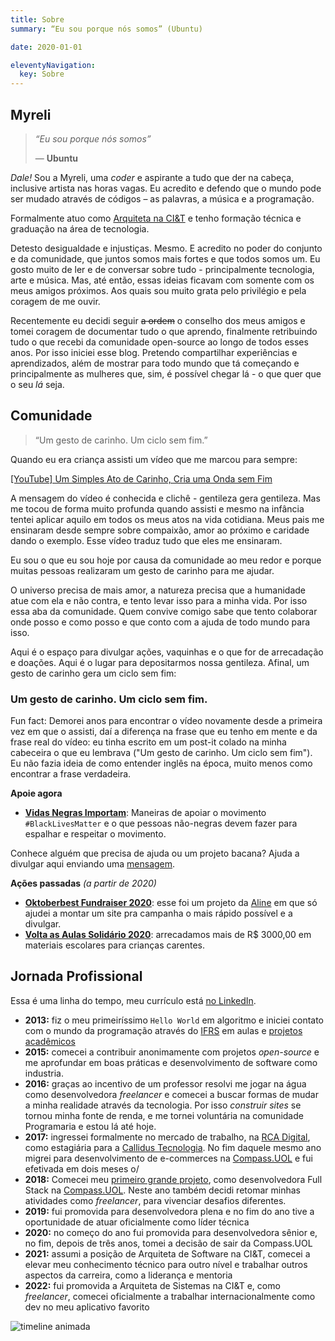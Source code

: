 ```yaml
---
title: Sobre
summary: “Eu sou porque nós somos” (Ubuntu)

date: 2020-01-01

eleventyNavigation:
  key: Sobre
---
```


## Myreli

> *“Eu sou porque nós somos”*
>
> — **Ubuntu**

*Dale!* Sou a Myreli, uma *coder* e aspirante a tudo que der na cabeça, inclusive artista nas horas vagas. Eu acredito e defendo que o mundo pode ser mudado através de códigos – as palavras, a música e a programação.

Formalmente atuo como [Arquiteta na CI&T](https://ciandt.com/br/pt-br/maketheirtomorrow) e tenho formação técnica e graduação na área de tecnologia.

Detesto desigualdade e injustiças. Mesmo. E acredito no poder do conjunto e da comunidade, que juntos somos mais fortes e que todos somos um. Eu gosto muito de ler e de conversar sobre tudo - principalmente tecnologia, arte e música. Mas, até então, essas ideias ficavam com somente com os meus amigos próximos. Aos quais sou muito grata pelo privilégio e pela coragem de me ouvir.

Recentemente eu decidi seguir ~~a ordem~~ o conselho  dos meus amigos e tomei coragem de documentar tudo o que aprendo, finalmente retribuindo tudo o que recebi da comunidade open-source ao longo de todos esses anos. Por isso iniciei esse blog. Pretendo compartilhar experiências e aprendizados, além de mostrar para todo mundo que tá começando e principalmente as mulheres que, sim, é possível chegar lá - o que quer que o seu *lá* seja.

## Comunidade

> “Um gesto de carinho. Um ciclo sem fim.”

Quando eu era criança assisti um vídeo que me marcou para sempre:

[[YouTube] Um Simples Ato de Carinho, Cria uma Onda sem Fim](https://youtu.be/60LfDxM9Ick)

A mensagem do vídeo é conhecida e clichê - gentileza gera gentileza. Mas me tocou de forma muito profunda quando assisti e mesmo na infância tentei aplicar aquilo em todos os meus atos na vida cotidiana. Meus pais me ensinaram desde sempre sobre compaixão, amor ao próximo e caridade dando o exemplo. Esse vídeo traduz tudo que eles me ensinaram.

Eu sou o que eu sou hoje por causa da comunidade ao meu redor e porque muitas pessoas realizaram um gesto de carinho para me ajudar.

O universo precisa de mais amor, a natureza precisa que a humanidade atue com ela e não contra, e tento levar isso para a minha vida. Por isso essa aba da comunidade. Quem convive comigo sabe que tento colaborar onde posso e como posso e que conto com a ajuda de todo mundo para isso.

Aqui é o espaço para divulgar ações, vaquinhas e o que for de arrecadação e doações. Aqui é o lugar para depositarmos nossa gentileza. Afinal, um gesto de carinho gera um ciclo sem fim:

### Um gesto de carinho. Um ciclo sem fim.

Fun fact: Demorei anos para encontrar o vídeo novamente desde a primeira vez em que o assisti, daí a diferença na frase que eu tenho em mente e da frase real do vídeo: eu tinha escrito em um post-it colado na minha cabeceira o que eu lembrava ("Um gesto de carinho. Um ciclo sem fim"). Eu não fazia ideia de como entender inglês na época, muito menos como encontrar a frase verdadeira.

**Apoie agora**
- [**Vidas Negras Importam**](https://blmbr.carrd.co/): Maneiras de apoiar o movimento `#BlackLivesMatter` e o que pessoas não-negras devem fazer para espalhar e respeitar o movimento.

Conhece alguém que precisa de ajuda ou um projeto bacana? Ajuda a divulgar aqui enviando uma [mensagem](https://myreli.dev/#contact).

**Ações passadas** *(a partir de 2020)*
- [**Oktoberbest Fundraiser 2020**](https://oktoberbest-fundraiser.vercel.app/): esse foi um projeto da [Aline](https://twitter.com/amqueerheda) em que só ajudei a montar um site pra campanha o mais rápido possível e a divulgar.
- [**Volta as Aulas Solidário 2020**](https://www.instagram.com/p/B8rwwPOAQL9/): arrecadamos mais de R$ 3000,00 em materiais escolares para crianças carentes.

## Jornada Profissional

Essa é uma linha do tempo, meu currículo está [no LinkedIn](https://www.linkedin.com/in/myreli).

- **2013:** fiz o meu primeiríssimo `Hello World` em algoritmo e iniciei contato com o mundo da programação através do [IFRS](http://ifrs.edu.br/) em aulas e [projetos acadêmicos](http://lattes.cnpq.br/6188185272350370)
- **2015:** comecei a contribuir anonimamente com projetos *open-source* e me aprofundar em boas práticas e desenvolvimento de software como industria.
- **2016:** graças ao incentivo de um professor resolvi me jogar na água como desenvolvedora *freelancer* e comecei a buscar formas de mudar a minha realidade através da tecnologia. Por isso *construir sites* se tornou minha fonte de renda, e me tornei voluntária na comunidade Programaria e estou lá até hoje.
- **2017:** ingressei formalmente no mercado de trabalho, na [RCA Digital](http://www.rcadigital.com.br/), como estagiária para a [Callidus Tecnologia](http://www.callidustecnologia.com.br/). No fim daquele mesmo ano migrei para desenvolvimento de e-commerces na [Compass.UOL](https://compass.uol/) e fui efetivada em dois meses o/
- **2018:** Comecei meu [primeiro grande projeto](https://www.compasso.com.br/en/cases/renner/), como desenvolvedora Full Stack na [Compass.UOL](https://www.compasso.com.br/en/cases/renner/). Neste ano também decidi retomar minhas atividades como *freelancer*, para vivenciar desafios diferentes.
- **2019:** fui promovida para desenvolvedora plena e no fim do ano tive a oportunidade de atuar oficialmente como líder técnica
- **2020:** no começo do ano fui promovida para desenvolvedora sênior e, no fim, depois de três anos, tomei a decisão de sair da Compass.UOL
- **2021:** assumi a posição de Arquiteta de Software na CI&T, comecei a elevar meu conhecimento técnico para outro nível e trabalhar outros aspectos da carreira, como a liderança e mentoria
- **2022:** fui promovida a Arquiteta de Sistemas na CI&T e, como *freelancer*, comecei oficialmente a trabalhar internacionalmente como dev no meu aplicativo favorito

![timeline animada](https://i.vgy.me/hnGnoz.gif)
